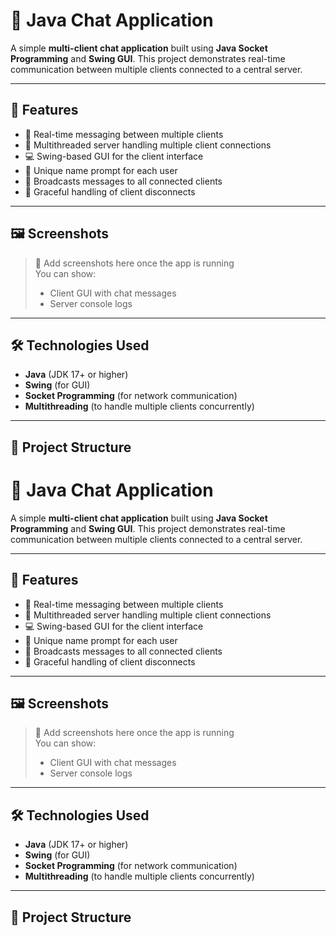 # 💬 Java Chat Application

A simple **multi-client chat application** built using **Java Socket Programming** and **Swing GUI**. This project demonstrates real-time communication between multiple clients connected to a central server.

---

## 🚀 Features

- 📡 Real-time messaging between multiple clients
- 🧵 Multithreaded server handling multiple client connections
- 💻 Swing-based GUI for the client interface
- 🔐 Unique name prompt for each user
- 📢 Broadcasts messages to all connected clients
- 🛑 Graceful handling of client disconnects

---

## 🖼️ Screenshots

> 📝 Add screenshots here once the app is running  
> You can show:  
> - Client GUI with chat messages  
> - Server console logs

---

## 🛠️ Technologies Used

- **Java** (JDK 17+ or higher)
- **Swing** (for GUI)
- **Socket Programming** (for network communication)
- **Multithreading** (to handle multiple clients concurrently)

---

## 📁 Project Structure

# 💬 Java Chat Application

A simple **multi-client chat application** built using **Java Socket Programming** and **Swing GUI**. This project demonstrates real-time communication between multiple clients connected to a central server.

---

## 🚀 Features

- 📡 Real-time messaging between multiple clients
- 🧵 Multithreaded server handling multiple client connections
- 💻 Swing-based GUI for the client interface
- 🔐 Unique name prompt for each user
- 📢 Broadcasts messages to all connected clients
- 🛑 Graceful handling of client disconnects

---

## 🖼️ Screenshots

> 📝 Add screenshots here once the app is running  
> You can show:  
> - Client GUI with chat messages  
> - Server console logs

---

## 🛠️ Technologies Used

- **Java** (JDK 17+ or higher)
- **Swing** (for GUI)
- **Socket Programming** (for network communication)
- **Multithreading** (to handle multiple clients concurrently)

---

## 📁 Project Structure

